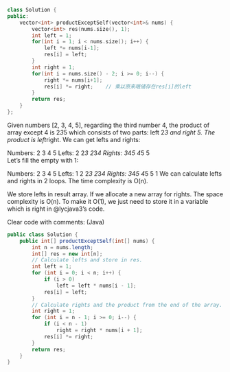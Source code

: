 ```cpp
class Solution {
public:
    vector<int> productExceptSelf(vector<int>& nums) {
        vector<int> res(nums.size(), 1);
        int left = 1;
        for(int i = 1; i < nums.size(); i++) {
            left *= nums[i-1];
            res[i] = left;
        }
        int right = 1;
        for(int i = nums.size() - 2; i >= 0; i--) {
            right *= nums[i+1];
            res[i] *= right;    // 乘以原来哦储存在res[i]的left
        }
        return res;
    }
};
```

Given numbers [2, 3, 4, 5], regarding the third number 4, the product of array except 4 is 2*3*5 which consists of two parts: left 2*3 and right 5. The product is left*right. We can get lefts and rights:

Numbers:     2    3    4     5
Lefts:            2  2*3 2*3*4
Rights:  3*4*5  4*5    5      
Let’s fill the empty with 1:

Numbers:     2    3    4     5
Lefts:       1    2  2*3 2*3*4
Rights:  3*4*5  4*5    5     1
We can calculate lefts and rights in 2 loops. The time complexity is O(n).

We store lefts in result array. If we allocate a new array for rights. The space complexity is O(n). To make it O(1), we just need to store it in a variable which is right in @lycjava3’s code.

Clear code with comments: (Java)
```java
public class Solution {
    public int[] productExceptSelf(int[] nums) {
        int n = nums.length;
        int[] res = new int[n];
        // Calculate lefts and store in res.
        int left = 1;
        for (int i = 0; i < n; i++) {
            if (i > 0)
                left = left * nums[i - 1];
            res[i] = left;
        }
        // Calculate rights and the product from the end of the array.
        int right = 1;
        for (int i = n - 1; i >= 0; i--) {
            if (i < n - 1)
                right = right * nums[i + 1];
            res[i] *= right;
        }
        return res;
    }
}
```